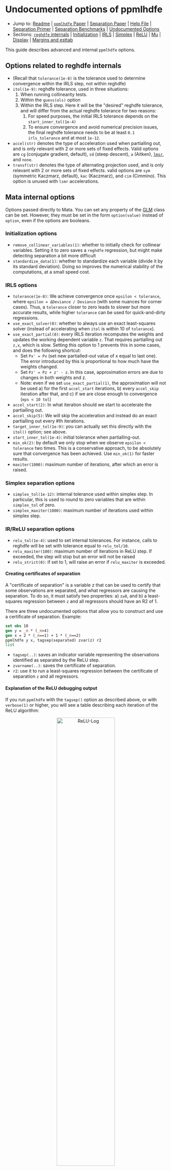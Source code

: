 # Undocumented options of ppmlhdfe

- Jump to: [Readme](https://github.com/sergiocorreia/ppmlhdfe/blob/master/Readme.md) | [`ppmlhdfe` Paper](http://scorreia.com/research/ppmlhdfe.pdf) | [Separation Paper](http://scorreia.com/research/separation.pdf) | [Help File](http://scorreia.com/help/ppmlhdfe.html) | [Separation Primer](https://github.com/sergiocorreia/ppmlhdfe/blob/master/guides/separation_primer.md) | [Separation Benchmarks](https://github.com/sergiocorreia/ppmlhdfe/blob/master/guides/separation_benchmarks.md) | [Undocumented Options](https://github.com/sergiocorreia/ppmlhdfe/blob/master/guides/undocumented.md)
- Sections: [`reghdfe` internals](#options-related-to-reghdfe-internals) | [Initialization](#initialization-options) | [IRLS](#irls-options) | [Simplex](#simplex-separation-options) | [ReLU](#ir-relu-separation-options) | [Mu](#mu-separation-options) | [Display](#misc-display-options) | [Margins and esttab](#esttab-and-margins-options)

This guide describes advanced and internal `ppmlhdfe` options.

## Options related to reghdfe internals

- (Recall that `tolerance(1e-8)` is the tolerance used to determine convergence within the IRLS step, not within reghdfe)
- `itol(1e-9)`: reghdfe tolerance, used in three situations:
	1. When running collinearity tests.
	2. Within the `guess(ols)` option
	3. Within the IRLS step. Here it will be the "desired" reghdfe tolerance, and will differ from the actual reghdfe tolerance for two reasons:
		1. For speed purposes, the initial IRLS tolerance depends on the `start_inner_tol(1e-4)`
		2. To ensure convergence and avoid numerical precision issues, the final reghdfe tolerance needs to be at least `0.1 irls_tolerance` and at most `1e-12`.
- `accel(str)` denotes the type of acceleration used when partialling out, and is only relevant with 2 or more sets of fixed effects. Valid options are `cg` (conjugate gradient, default), `sd` (steep descent), `a` (Aitken), [`lmsr`](http://web.stanford.edu/group/SOL/software/lsmr/), and `none`.
- `transf(str)` denotes the type of alternating projection used, and is only relevant with 2 or more sets of fixed effects. valid options are `sym` (symmetric Kaczmarz, default), `kac` (Kaczmarz), and `cim` (Cimmino). This option is unused with `lsmr` accelerations.


## Mata internal options

Options passed directly to Mata. You can set any property of the [GLM](https://github.com/sergiocorreia/ppml_hdfe_demo/blob/master/src/ppmlhdfe.mata#L102) class can be set. However, they must be set in the form `option(value)` instead of `option`, even if the options are booleans.

### Initialization options

- `remove_collinear_variables(1)`: whether to initially check for collinear variables. Setting it to zero saves a `reghdfe` regression, but might make detecting separation a bit more difficult
- `standardize_data(1)`: whether to standardize each variable (divide it by its standard deviation). Doing so improves the numerical stability of the computations, at a small speed cost.

### IRLS options

- `tolerance(1e-8)`: We achieve convergence once `epsilon < tolerance`, where `epsilon = ΔDeviance / Deviance` (with some nuances for corner cases). Thus, a `tolerance` closer to zero leads to slower but more accurate results, while higher `tolerance` can be used for quick-and-dirty regressions.
- `use_exact_solver(0)`: whether to always use an exact least-squares solver (instead of accelerating when `itol` is within 10 of `tolerance`).
- `use_exact_partial(0)`: every IRLS iteration recomputes the weights and updates the working dependent variable `z`. That requires partialling out `z,x`, which is slow. Setting this option to 1 prevents this in some cases, and does the following shortcut:
	- Set `Px' = Px` (set new partialled-out value of x equal to last one). The error introduced by this is proportional to how much have the weights changed.
	- Set `Pz' = Pz + z' - z`. In this case, approximation errors are due to changes in both weights and z.
	- Note: even if we set `use_exact_partial(1)`, the approximation will not be used a) for the first `accel_start` iterations, b) every `accel_skip` iteration after that, and c) if we are close enough to convergence (`eps < 10 tol`)
- `accel_start(2)`: In what iteration should we start to accelerate the partialling out.
- `accel_skip(5)`: We will skip the acceleration and instead do an exact partialling out every #th iterations. 
- `target_inner_tol(1e-9)`: you can actually set this directly with the `itol()` option; see above.
- `start_inner_tol(1e-4)`: initial tolerance when partialling-out.
- `min_ok(2)`: by default we only stop when we observe `epsilon < tolerance` two times. This is a conservative approach, to be absolutely sure that convergence has been achieved. Use `min_ok(1)` for faster results.
- `maxiter(1000)`: maximum number of iterations, after which an error is raised.

### Simplex separation options

- `simplex_tol(1e-12)`: internal tolerance used within simplex step. In particular, this is used to round to zero variables that are within `simplex_tol` of zero.
- `simplex_maxiter(1000)`: maximum number of iterations used within simplex step.

### IR/ReLU separation options

- `relu_tol(1e-4)`: used to set internal tolerances. For instance, calls to reghdfe will be set with tolerance equal to `relu_tol/10`.
- `relu_maxiter(100)`: maximum number of iterations in ReLU step. If exceeded, the step will stop but an error will not be raised
- `relu_strict(0)`: if set to 1, will raise an error if `relu_maxiter` is exceeded.

#### Creating certificates of separation

A "certificate of separation" is a variable z that can be used to certify that some observations are separated, and what regressors are causing the separation. To do so, it must satisfy two properties: a) `z≥0`, and b) a least-squares regression between `z` and all regressors should have an R2 of 1.

There are three undocumented options that allow you to construct and use a certificate of separation. Example:

```stata
set obs 10
gen y = _n * (_n>4)
gen x = 2 * (_n==1) + 1 * (_n==2)
ppmlhdfe y x, tagsep(separated) zvar(z) r2
list
```

- `tagsep(..)`: saves an indicator variable representing the observations identified as separated by the ReLU step.
- `zvarname(..)`: saves the certificate of separation.
- `r2`: use it to run a least-squares regression between the certificate of separation `z` and all regressors.

#### Explanation of the ReLU debugging output

If you run `ppmlhdfe` with the `tagsep()` option as described above, or with `verbose(1)` or higher, you will see a table describing each iteration of the ReLU algorithm:

<p align="center"><img src="./figures/relu_log.png" alt="ReLU-Log" width="60%"/></p>


### Mu separation options

- `mu_tol(1e-6)`: criteria for when to tag an observation as separated. This will happen for all observations where `y=0` and `μ<mu_tol`. Note that `μ=1e-8` corresponds to `η=-13.82`.
- Because some datasets are very skewed and have very low (but positive) y values, we do an extra adjustment. If `min(η | y > 0)` is below -5, we will make the tolerance more conservative by that amount. For instance, if `min(η | y > 0) = - 8`, then we will have `log(mu_tol) = log(1e-6) + (-8 - -5) = log(1e-6) - 3 = -16.82`.


## Misc. display options

You can use several [estimation options](https://www.stata.com/help.cgi?estimation+options) to customize the regression output. For instance:

```
sysuse auto, clear
gen w = weight
ppmlhdfe price weight w i.rep, level(90) cformat(%6.3fc) noci baselevels noomitted vsquish
```

Produces:

<p align="center"><img src="./figures/undocumented_display.png" alt="screenshot" width="60%"/></p>


### Disabling iteration output

You can also display the iteration output, as well as warning messages, by using the verbose(-1) option. You go from:

<p align="center"><img src="./figures/undocumented_noisy.png" alt="screenshot-noisy" width="80%"/></p>

To:

<p align="center"><img src="./figures/undocumented_quiet.png" alt="screenshot-quiet" width="80%"/></p>


## `esttab` and `margins` options

To produce journal-style regression tables, you can do:

```stata
cls
estimates clear 
sysuse auto, clear
 
qui ppmlhdfe price weight, a(turn) d
qui estpost margins, dydx(_all)
qui eststo
 
qui ppmlhdfe price weight length, a(turn trunk) d
qui estpost margins, dydx(_all)
qui eststo
 
estfe *, labels(turn "Turn FE" trunk "Trunk FE")
esttab, indicate(`r(indicate_fe)', labels("yes" "")) stat(N ll, fmt(%9.0fc %10.1fc)) se starlevels(* 0.1 ** 0.05 *** 0.01) label compress
```

Output:

<p align="center"><img src="./figures/undocumented_esttab.png" alt="screenshot-esttab" width="50%"/></p>

For more information, see the [`ppmlhdfe` article](http://scorreia.com/research/ppmlhdfe.pdf), as well as the [esttab](http://repec.org/bocode/e/estout/hlp_esttab.html) and [margins](https://www.stata.com/features/overview/marginal-analysis/) manuals.


# Options used in testing

## Simplex method

`ppmlhdfe` has a simplex option that allows us to directly call the Simplex solver, and even verify that it gave the correct answer. For instance, in the example below we will pass a matrix of four observations and three regressors.

Note that `X1 + X2 + X3 = (-1, -1, -1, 0)`, so observations 1, 2, and 3 are separated.

```stata
ppmlhdfe, simplex( (1, -1, -1, 0 \ -1, 1, -1, 0 \ -1, -1, 1, 0)' ) ans(0, 0, 0, 1)
```

Partial output:

<p align="center"><img src="./figures/undocumented_simplex.png" alt="screenshot-simplex" width="50%"/></p>
